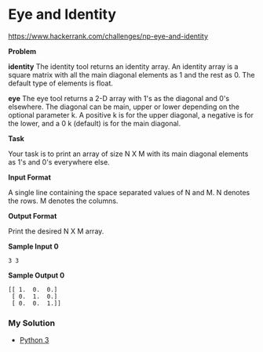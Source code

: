 # Eye and Identity

https://www.hackerrank.com/challenges/np-eye-and-identity

**Problem**

**identity**
The identity tool returns an identity array. 
An identity array is a square matrix with all the main diagonal elements as 1 and the rest as 0. 
The default type of elements is float.

**eye**
The eye tool returns a 2-D array with 1's as the diagonal and 0's elsewhere. 
The diagonal can be main, upper or lower depending on the optional parameter k. 
A positive k is for the upper diagonal, a negative  is for the lower, and a 0 k (default) is for the main diagonal.

**Task**

Your task is to print an array of size N X M with its main diagonal elements as 1's and 0's everywhere else.

**Input Format**
    
A single line containing the space separated values of N and M. 
N denotes the rows. 
M denotes the columns.

**Output Format**

Print the desired N X M array.

**Sample Input 0**

```
3 3
```

**Sample Output 0**

```
[[ 1.  0.  0.]
 [ 0.  1.  0.]
 [ 0.  0.  1.]]
```

### My Solution

- [Python 3](python3.py)
